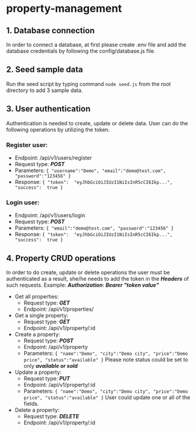 # property-management

  

## 1. Database connection
In order to connect a database, at first please create .env file and add the database credentials by following the config/database.js file.
## 2. Seed sample data
Run the seed script by typing command `node seed.js` from the root directory to add 3 sample data.
## 3. User authentication
Authentication is needed to create, update or delete data. User can do the following operations by utilizing the token.
### Register user:
- Endpoint: /api/v1/users/register
- Request type: ***POST***
- Parameters: `{
	"username":"Demo",
	"email":"demo@test.com",
	"password":"123456"
	}`
- Response: `{
	"token":  "eyJhbGciOiJIUzI1NiIsInR5cCI6Ikp...",
	"success":  true
	}`
### Login user:
- Endpoint: /api/v1/users/login
- Request type: ***POST***
- Parameters: `{
	"email":"demo@test.com",
	"password":"123456"
	}`
- Response: `{
	"token":  "eyJhbGciOiJIUzI1NiIsInR5cCI6Ikp...",
	"success":  true
	}`
## 4. Property CRUD operations
In order to do create, update or delete operations the user must be authenticated as a result, she/he needs to add the token in the ***Headers*** of such requests. Example:
***Authorization***: ***Bearer "token value"***

- Get all properties:
	-  Request type: ***GET***
	- Endpoint: /api/v1/properties/
- Get a single property:
	-  Request type: ***GET***
	- Endpoint: /api/v1/property/:id
- Create a property:
	-  Request type: ***POST***
	- Endpoint: /api/v1/property
	- Parameters: `{
	"name":"Demo",
	"city":"Demo city",
	"price":"Demo price",
	"status":"available"
	}`
	Please note status could be set to only ***available or sold***
- Update a property:
	-  Request type: ***PUT***
	- Endpoint: /api/v1/property/:id
	- Parameters: `{
	"name":"Demo",
	"city":"Demo city",
	"price":"Demo price",
	"status":"available"
	}`
	User could update one or all of the fields.
- Delete a property:
	-  Request type: ***DELETE***
	- Endpoint: /api/v1/property/:id





